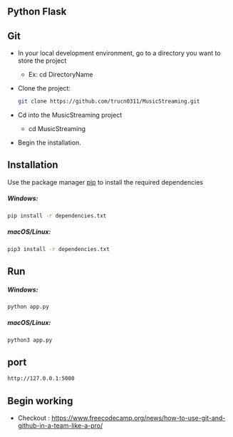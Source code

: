 ## Python Flask

## Git
 - In your local development environment, go to a directory you want to store the project
 
   - Ex: cd DirectoryName
 
 - Clone the project:
    ```zsh
    git clone https://github.com/trucn0311/MusicStreaming.git 
    ```
- Cd into the MusicStreaming project

   - cd MusicStreaming
   
- Begin the installation.
 

## Installation

Use the package manager [pip](https://pip.pypa.io/en/stable/) to install the required dependencies

##### Windows:
```zsh
pip install -r dependencies.txt 
```

##### macOS/Linux:
```zsh
pip3 install -r dependencies.txt
```

## Run

##### Windows:
```zsh
python app.py
```
##### macOS/Linux:
```zsh
python3 app.py
```

## port
```zsh
http://127.0.0.1:5000
```

## Begin working
 - Checkout : https://www.freecodecamp.org/news/how-to-use-git-and-github-in-a-team-like-a-pro/


